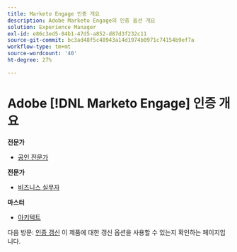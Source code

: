 ```yaml
---
title: Marketo Engage 인증 개요
description: Adobe Marketo Engage의 인증 옵션 개요
solution: Experience Manager
exl-id: e86c3ed5-84b1-47d5-a852-d87d3f232c11
source-git-commit: bc3ad48f5c48943a14d1974b0971c74154b9ef7a
workflow-type: tm+mt
source-wordcount: '40'
ht-degree: 27%

---
```


# Adobe [!DNL Marketo Engage] 인증 개요

**전문가**

* [공인 전문가](/help/certifications/ame/ame-p.md) <!--AD0-E555-->

**전문가**

* [비즈니스 실무자](/help/certifications/ame/ame-e-business.md) <!--AD0-E559-->

**마스터**

* [아키텍트](/help/certifications/ame/ame-m-architect.md) <!--AD0-E556-->

다음 방문: [인증 갱신](/help/certifications/renew.md) 이 제품에 대한 갱신 옵션을 사용할 수 있는지 확인하는 페이지입니다.
